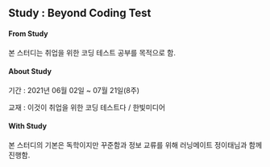 ## Study : Beyond Coding Test

#### From Study

본 스터디는 취업을 위한 코딩 테스트 공부를 목적으로 함.





#### About Study

기간 : 2021년 06월 02일 ~ 07월 21일(8주)

교재 : 이것이 취업을 위한 코딩 테스트다 / 한빛미디어





#### With Study

본 스터디의 기본은 독학이지만 꾸준함과 정보 교류를 위해 러닝메이트 정이태님과 함께 진행함.

